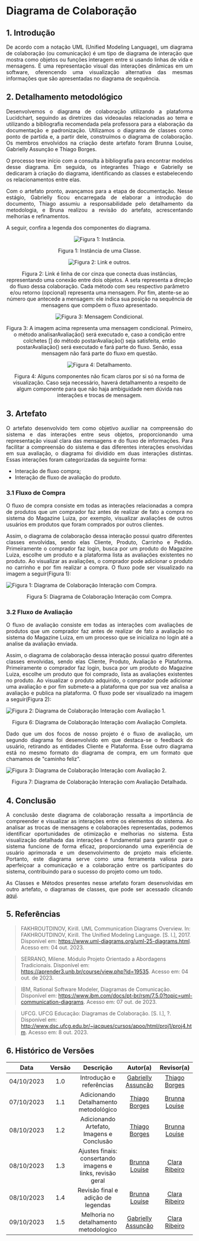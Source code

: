 # Diagrama de Colaboração

## 1. Introdução

<p align="justify">
De acordo com a notação UML (Unified Modeling Language), um diagrama de colaboração (ou comunicação) é um tipo de diagrama de interação que mostra como objetos ou funções interagem entre si usando linhas de vida e mensagens. É uma representação visual das interações dinâmicas em um software, oferencendo uma visualização alternativa das mesmas informações que são apresentadas no diagrama de sequência.
</p>

## 2. Detalhamento metodológico
<p align="justify">
Desenvolvemos o diagrama de colaboração utilizando a plataforma Lucidchart, seguindo as diretrizes das videoaulas relacionadas ao tema e utilizando a bibliografia recomendada pela professora para a elaboração da documentação e padronização. Utilizamos o diagrama de classes como ponto de partida e, a partir dele, construímos o diagrama de colaboração. Os membros envolvidos na criação deste artefato foram Brunna Louise, Gabrielly Assunção e Thiago Borges.
</p>

<p align="justify">
O processo teve início com a consulta à bibliografia para encontrar modelos desse diagrama. Em seguida, os integrantes Thiago e Gabrielly se dedicaram à criação do diagrama, identificando as classes e estabelecendo os relacionamentos entre elas.</p>

<p align="justify">
Com o artefato pronto, avançamos para a etapa de documentação. Nesse estágio, Gabrielly ficou encarregada de elaborar a introdução do documento, Thiago assumiu a responsabilidade pelo detalhamento da metodologia, e Bruna realizou a revisão do artefato, acrescentando melhorias e refinamentos.
</p>



<p align="justify">
A seguir, confira a legenda dos componentes do diagrama.
</p>

<p align='center'>
<img src="https://raw.githubusercontent.com/UnBArqDsw2023-2/2023.2_G8_ProjetoMagazineLuiza/main/docs/Assets/instancia_dcolaboracao.png" alt="Figura 1: Instância.">
</p>

<p align='center'>
Figura 1: Instância de uma Classe.
</p>

<p align='center'>
<img src="https://raw.githubusercontent.com/UnBArqDsw2023-2/2023.2_G8_ProjetoMagazineLuiza/main/docs/Assets/link_dcolaboracao.png" alt="Figura 2: Link e outros.">
</p>

<p align='center'>
Figura 2: Link é linha de cor cinza que conecta duas instâncias, representando uma conexão entre dois objetos. A seta representa a direção do fluxo dessa colaboração. Cada método com seu respectivo parâmetro e/ou retorno (opcional) representa uma mensagem. Por fim, atente-se ao número que antecede a mensagem: ele indica sua posição na sequência de mensagens que compõem o fluxo apresentado.
</p>

<p align='center'>
<img src="https://raw.githubusercontent.com/UnBArqDsw2023-2/2023.2_G8_ProjetoMagazineLuiza/main/docs/Assets/mcondicional_dcolaboracao.png" alt="Figura 3: Mensagem Condicional.">
</p>

<p align='center'>
Figura 3: A imagem acima representa uma mensagem condicional. Primeiro, o método analisarAvaliação() será executado e, caso a condição entre colchetes [] do método postarAvaliação() seja satisfeita, então postarAvaliação() será executado e fará parte do fluxo. Senão, essa mensagem não fará parte do fluxo em questão.
</p>

<p align='center'>
<img src="https://raw.githubusercontent.com/UnBArqDsw2023-2/2023.2_G8_ProjetoMagazineLuiza/main/docs/Assets/detalhamento_dcolaboracao.png" alt="Figura 4: Detalhamento.">
</p>

<p align='center'>
Figura 4: Alguns componentes não ficam claros por si só na forma de visualização. Caso seja necessário, haverá detalhamento a respeito de algum componente para que não haja ambiguidade nem dúvida nas interações e trocas de mensagem.
</p>

## 3. Artefato

<p align="justify">
O artefato desenvolvido tem como objetivo auxiliar na compreensão do sistema e das interações entre seus objetos, proporcionando uma representação visual clara das mensagens e do fluxo de informações. Para facilitar a compreensão do sistema e das diferentes interações envolvidas em sua avaliação, o diagrama foi dividido em duas interações distintas. Essas interações foram categorizadas da seguinte forma:
</p>
<ul>
<li>Interação de fluxo compra;</li>
<li>Interação de fluxo de avaliação do produto.</li>
</ul>


### 3.1 Fluxo de Compra

<p align="justify">
O fluxo de compra consiste em todas as interações relacionadas a compra de produtos que um comprador faz antes de realizar de fato a compra no sistema do Magazine Luiza, por exemplo, visualizar avaliações de outros usuários em produtos que foram comprados por outros clientes.
</p>

<p align="justify">
Assim, o diagrama de colaboração dessa interação possui quatro diferentes classes envolvidas, sendo elas Cliente, Produto, Carrinho e Pedido. Primeiramente o comprador faz login, busca por um produto do Magazine Luiza, escolhe um produto e a plataforma lista as avaliações existentes no produto. Ao visualizar as avaliações, o comprador pode adicionar o produto no carrinho e por fim realizar a compra. O fluxo pode ser visualizado na imagem a seguir(Figura 1):
</p>
<img src="https://raw.githubusercontent.com/UnBArqDsw2023-2/2023.2_G8_ProjetoMagazineLuiza/main/docs/Assets/diagrama-de-colaboracao-compra.png" alt="Figura 1: Diagrama de Colaboração Interação com Compra.">

<p align='center'>
Figura 5: Diagrama de Colaboração Interação com Compra.
</p>

### 3.2 Fluxo de Avaliação

<p align="justify">
O fluxo de avaliação consiste em todas as interações com avaliações de produtos que um comprador faz antes de realizar de fato a avaliação no sistema do Magazine Luiza, em um processo que se inicializa no login até a analise da avaliação enviada.
</p>

<p align="justify">
Assim, o diagrama de colaboração dessa interação possui quatro diferentes classes envolvidas, sendo elas Cliente, Produto, Avaliação e Plataforma. Primeiramente o comprador faz login, busca por um produto do Magazine Luiza, escolhe um produto que foi comprado, lista as avaliações existentes no produto. Ao visualizar o produto adquirido, o comprador pode adicionar uma avaliação e por fim submete-a a plataforma que por sua vez analisa a avaliação e publica na plataforma. O fluxo pode ser visualizado na imagem a seguir(Figura 2):
</p>

<img src="https://raw.githubusercontent.com/UnBArqDsw2023-2/2023.2_G8_ProjetoMagazineLuiza/main/docs/Assets/diagrama-de-colaboracao-avaliacao-1.png" alt="Figura 2: Diagrama de Colaboração Interação com Avaliação 1.">

<p align='center'>
Figura 6: Diagrama de Colaboração Interação com Avaliação Completa.
</p>

<p align='justify'>
Dado que um dos focos de nosso projeto é o fluxo de avaliação, um segundo diagrama foi desenvolvido em que destaca-se o feedback do usuário, retirando as entidades Cliente e Plataforma. Esse outro diagrama está no mesmo formato do diagrama de compra, em um formato que chamamos de "caminho feliz".
</p>

<img src="https://raw.githubusercontent.com/UnBArqDsw2023-2/2023.2_G8_ProjetoMagazineLuiza/main/docs/Assets/diagrama-de-colaboracao-avaliacao-2.png" alt="Figura 3: Diagrama de Colaboração Interação com Avaliação 2.">

<p align='center'>
Figura 7: Diagrama de Colaboração Interação com Avaliação Detalhada.
</p>


## 4. Conclusão
<p align='justify'>
A conclusão deste diagrama de colaboração ressalta a importância de compreender e visualizar as interações entre os elementos do sistema. Ao analisar as trocas de mensagens e colaborações representadas, podemos identificar oportunidades de otimização e melhorias no sistema. Esta visualização detalhada das interações é fundamental para garantir que o sistema funcione de forma eficaz, proporcionando uma experiência de usuário aprimorada e um desenvolvimento de projeto mais eficiente. Portanto, este diagrama serve como uma ferramenta valiosa para aperfeiçoar a comunicação e a colaboração entre os participantes do sistema, contribuindo para o sucesso do projeto como um todo.
</p>

<p align='justify'>
As Classes e Métodos presentes nesse artefato foram desenvolvidas em outro artefato, o diagramas de classes, que pode ser acessado clicando <a href="https://unbarqdsw2023-2.github.io/2023.2_G8_ProjetoMagazineLuiza/#/./Modelagem/2.1.1.1.DiagramaClasses">aqui</a>.
</p>

## 5. Referências

> FAKHROUTDINOV, Kirill. UML Communication Diagrams Overview. In: FAKHROUTDINOV, Kirill. The Unified Modeling Language. [S. l.], 2017. Disponível em: <https://www.uml-diagrams.org/uml-25-diagrams.html>. Acesso em: 04 out. 2023.

> SERRANO, Milene. Módulo Projeto Orientado a Abordagens Tradicionais. Disponível em: <https://aprender3.unb.br/course/view.php?id=19535>. Acesso em: 04 out. de 2023.

> IBM, Rational Software Modeler, Diagramas de Comunicação.  Disponível em: <https://www.ibm.com/docs/pt-br/rsm/7.5.0?topic=uml-communication-diagrams>. Acesso em: 07 out. de 2023.

> UFCG. UFCG Educação: Diagramas de Colaboração. [S. l.], ?. Disponível em: <http://www.dsc.ufcg.edu.br/~jacques/cursos/apoo/html/proj1/proj4.htm>. Acesso em: 8 out. 2023.

## 6. Histórico de Versões

| Data       | Versão | Descrição                                                   | Autor(a)                                              | Revisor(a)                                         |
| :--------: | :----: | :---------------------------------------------------------: | :---------------------------------------------------: | :------------------------------------------------: |
| 04/10/2023 | 1.0    | Introdução e referências                       | [Gabrielly Assunção](https://github.com/GabriellyAssuncao) | [Thiago Borges](https://github.com/Thiago-Cerq) |
| 07/10/2023 | 1.1    |    Adicionando Detalhamento metodológico    | [Thiago Borges](https://github.com/Thiago-Cerq)| [Brunna Louise](https://github.com/brunna-martins) |
| 08/10/2023 | 1.2    |    Adicionando Artefato, Imagens e Conclusão    | [Thiago Borges](https://github.com/Thiago-Cerq)| [Brunna Louise](https://github.com/brunna-martins) |
| 08/10/2023 | 1.3    |   Ajustes finais: consertando imagens e links, revisão geral    | [Brunna Louise](https://github.com/brunna-martins) | [Clara Ribeiro](https://github.com/clara-ribeiro) |
| 08/10/2023 | 1.4    |   Revisão final e adição de legendas   | [Brunna Louise](https://github.com/brunna-martins) | [Clara Ribeiro](https://github.com/clara-ribeiro) |
| 09/10/2023 | 1.5    |   Melhoria no detalhamento metodologico   | [Gabrielly Assunção](https://github.com/GabriellyAssuncao) | [Clara Ribeiro](https://github.com/clara-ribeiro) |